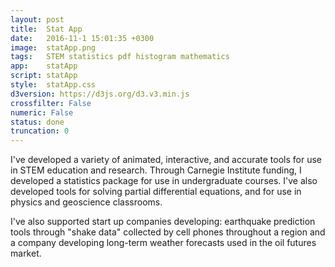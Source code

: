 ```yaml
---
layout: post
title:  Stat App
date:   2016-11-1 15:01:35 +0300
image:  statApp.png
tags:   STEM statistics pdf histogram mathematics
app:    statApp
script: statApp
style:  statApp.css
d3version: https://d3js.org/d3.v3.min.js
crossfilter: False
numeric: False
status: done
truncation: 0
---
```


I've developed a variety of animated, interactive, and accurate tools for use in STEM education and research. Through Carnegie Institute funding, I developed a statistics package for use in undergraduate courses. I've also developed tools for solving partial differential equations, and for use in physics and geoscience classrooms.

I've also supported start up companies developing: earthquake prediction tools through "shake data" collected by cell phones throughout a region and a company developing long-term weather forecasts used in the oil futures market.
          
